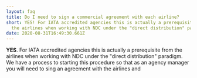 ```yaml
---
layout: faq
title: Do I need to sign a commercial agreement with each airline?
short: YES! For IATA accredited agencies this is actually a prerequisite from
  the airlines when working with NDC under the "direct distribution" paradigm.
date: 2020-08-31T16:49:30.661Z
---
```

**YES**. For IATA accredited agencies this is actually a prerequisite from the airlines when working with NDC under the "direct distribution" paradigm.
We have a process to starting this procedure so that as an agency manager you will need to sing an agreement with the airlines and